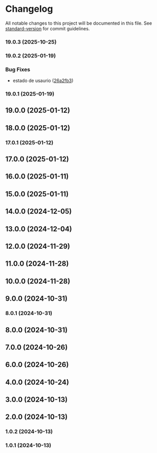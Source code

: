 # Changelog

All notable changes to this project will be documented in this file. See [standard-version](https://github.com/conventional-changelog/standard-version) for commit guidelines.

### 19.0.3 (2025-10-25)

### 19.0.2 (2025-01-19)


### Bug Fixes

* estado de usaurio ([26a2fb3](https://github.com/oscarjesus2/jobbusiness/commit/26a2fb38672313cc23a3b2952d00fbdb2b99c2f9))

### 19.0.1 (2025-01-19)

## 19.0.0 (2025-01-12)

## 18.0.0 (2025-01-12)

### 17.0.1 (2025-01-12)

## 17.0.0 (2025-01-12)

## 16.0.0 (2025-01-11)

## 15.0.0 (2025-01-11)

## 14.0.0 (2024-12-05)

## 13.0.0 (2024-12-04)

## 12.0.0 (2024-11-29)

## 11.0.0 (2024-11-28)

## 10.0.0 (2024-11-28)

## 9.0.0 (2024-10-31)

### 8.0.1 (2024-10-31)

## 8.0.0 (2024-10-31)

## 7.0.0 (2024-10-26)

## 6.0.0 (2024-10-26)

## 4.0.0 (2024-10-24)

## 3.0.0 (2024-10-13)

## 2.0.0 (2024-10-13)

### 1.0.2 (2024-10-13)

### 1.0.1 (2024-10-13)